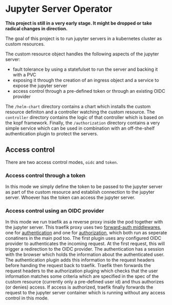 # Jupyter Server Operator

**This project is still in a very early stage. It might be dropped or take radical changes in direction.**

The goal of this project is to run jupyter servers in a kubernetes cluster as custom resources.

The custom resource object handles the following aspects of the jupyter server:
 - fault tolerance by using a statefulset to run the server and backing it with a PVC
 - exposing it through the creation of an ingress object and a service to expose the jupyter server
 - access control through a pre-defined token or through an existing OIDC provider

The `/helm-chart` directory contains a chart which installs the custom resource definiton and a controller watching the custom resource. The `controller` directory contains the logic of that controller which is based on the kopf framework. Finally, the `/authorization` directory contains a very simple service which can be used in combination with an off-the-shelf authentication plugin to protect the servers.

## Access control

There are two access control modes, `oidc` and `token`.

### Access control through a token

In this mode we simply define the token to be passed to the jupyter server as part of the custom resource and establish connection to the jupyter server. Whoever has the token can access the jupyter server.

### Access control using an OIDC provider

In this mode we run traefik as a reverse proxy inside the pod together with the jupyter server. This traefik proxy uses two [forward-auth middlewares](https://doc.traefik.io/traefik/middlewares/forwardauth/), one for [authentication](https://github.com/oauth2-proxy/oauth2-proxy) and one for [authorization](https://github.com/SwissDataScienceCenter/jupyter-server-operator/tree/main/authorization), which both run as seperate conatiners in the main pod too. The first plugin uses any configured OIDC provider to authenticates the incoming request. At the first request, this will trigger a redirection to the OIDC provider. The authentication has a session with the browser which holds the information about the authenticated user. The authentication plugin adds this information to the request headers before handing the request back to traefik. Traefik then forwards the request headers to the authorization pluging which checks that the user information matches some criteria which are specified in the spec of the custom resource (currently only a pre-defined user id) and thus authorizes (or denies) access. If access is authorized, traefik finally forwards the request to the jupyter server container which is running without any access control in this mode.
